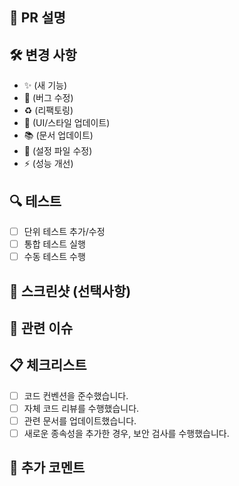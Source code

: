 ## 📝 PR 설명

<!-- 이 PR의 목적과 변경사항에 대해 간단히 설명해주세요. -->

## 🛠 변경 사항

<!-- 주요 변경사항을 나열해주세요. 가능하면 깃모지를 사용하여 변경 유형을 표시해주세요. -->

- ✨ (새 기능)
- 🐛 (버그 수정)
- ♻️ (리팩토링)
- 💄 (UI/스타일 업데이트)
- 📚 (문서 업데이트)
- 🔧 (설정 파일 수정)
- ⚡️ (성능 개선)

## 🔍 테스트

<!-- 이 변경사항을 어떻게 테스트했는지 설명해주세요. -->

- [ ] 단위 테스트 추가/수정
- [ ] 통합 테스트 실행
- [ ] 수동 테스트 수행

## 📸 스크린샷 (선택사항)

<!-- UI 변경사항이 있는 경우 전후 스크린샷을 첨부해주세요. -->

## 🔗 관련 이슈
<!-- 관련된 이슈 번호를 적어주세요. 예: "Closes #123" 또는 "Relates to #456" -->

## 📋 체크리스트

- [ ] 코드 컨벤션을 준수했습니다.
- [ ] 자체 코드 리뷰를 수행했습니다.
- [ ] 관련 문서를 업데이트했습니다.
- [ ] 새로운 종속성을 추가한 경우, 보안 검사를 수행했습니다.

## 📢 추가 코멘트

<!-- 리뷰어에게 특별히 확인받고 싶은 부분이나 추가 설명이 필요한 사항을 적어주세요. -->